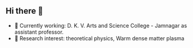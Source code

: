 ## Hi there 👋
- 🔭 Currently working: D. K. V. Arts and Science College - Jamnagar as assistant professor.
- 🌱 Research interest: theoretical physics, Warm dense matter plasma

<!--
**csrjam/csrjam** is a ✨ _special_ ✨ repository because its `README.md` (this file) appears on your GitHub profile.

Here are some ideas to get you started:

- 🔭 I’m currently working on ...
- 🌱 I’m currently learning ...
- 👯 I’m looking to collaborate on ...
- 🤔 I’m looking for help with ...
- 💬 Ask me about ...
- 📫 How to reach me: ...
- 😄 Pronouns: ...
- ⚡ Fun fact: ...
-->
